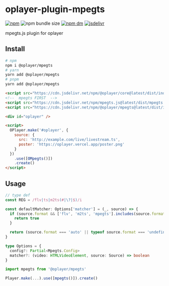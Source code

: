 # oplayer-plugin-mpegts

[![npm](https://img.shields.io/npm/v/@oplayer/mpegts?style=flat-square&label=@oplayer/mpegts)](https://www.npmjs.com/package/@oplayer/mpegts)
![npm bundle size](https://img.shields.io/bundlephobia/minzip/@oplayer/mpegts?style=flat-square)
[![npm dm](https://img.shields.io/npm/dm/@oplayer/mpegts?style=flat-square)](https://www.npmjs.com/package/@oplayer/mpegts)
[![jsdelivr](https://data.jsdelivr.com/v1/package/npm/@oplayer/mpegts/badge)](https://www.jsdelivr.com/package/npm/@oplayer/mpegts)

mpegts.js plugin for oplayer

## Install

```bash
# npm
npm i @oplayer/mpegts
# yarn
yarn add @oplayer/mpegts
# pnpm
yarn add @oplayer/mpegts
```

```html
<script src="https://cdn.jsdelivr.net/npm/@oplayer/core@latest/dist/index.min.js"></script>
<!--  mpegts FIRST  -->
<script src="https://cdn.jsdelivr.net/npm/mpegts.js@latest/dist/mpegts.min.js"></script>
<script src="https://cdn.jsdelivr.net/npm/@oplayer/mpegts@latest/dist/index.min.js"></script>

<div id="oplayer" />

<script>
  OPlayer.make('#oplayer', {
    source: {
      src: 'http://example.com/live/livestream.ts',
      poster: 'https://oplayer.vercel.app/poster.png'
    }
  })
    .use([OMpegts()])
    .create()
</script>
```

## Usage

```ts
// type def
const REG = /flv|ts|m2ts(#|\?|$)/i

const defaultMatcher: Options['matcher'] = (_, source) => {
  if (source.format && ['flv', 'm2ts', 'mpegts'].includes(source.format)) {
    return true
  }

  return (source.format === 'auto' || typeof source.format === 'undefined') && REG.test(source.src)
}

type Options = {
  config?: Partial<Mpegts.Config>
  matcher?: (video: HTMLVideoElement, source: Source) => boolean
}

import mpegts from '@oplayer/mpegts'

Player.make(...).use([mpegts()]).create()
```
